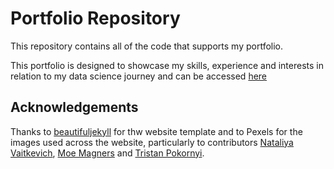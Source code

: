 # Portfolio Repository

This repository contains all of the code that supports my portfolio.

This portfolio is designed to showcase my skills, experience and interests in relation to my data science journey and can be accessed [here](https://keirahill.github.io/)

## Acknowledgements

Thanks to [beautifuljekyll](https://beautifuljekyll.com/) for thw website template
and to Pexels for the images used across the website, particularly to contributors [Nataliya Vaitkevich](https://www.pexels.com/photo/pink-and-white-doughnut-with-sprinkles-6942035/), [Moe Magners](https://www.pexels.com/photo/papers-with-message-hanging-on-the-wall-6669475/) and [Tristan Pokornyi](https://www.pexels.com/photo/aurora-borealis-at-night-26599917/).




